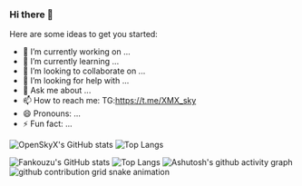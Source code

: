 ### Hi there 👋

Here are some ideas to get you started:

- 🔭 I’m currently working on ...
- 🌱 I’m currently learning ...
- 👯 I’m looking to collaborate on ...
- 🤔 I’m looking for help with ...
- 💬 Ask me about ...
- 📫 How to reach me: TG:https://t.me/XMX_sky
- 😄 Pronouns: ...
- ⚡ Fun fact: ...


![OpenSkyX's GitHub stats](https://github-readme-stats.vercel.app/api?username=OpenSkyX&count_private=true&show_icons=true&theme=tokyonight) 
![Top Langs](https://github-readme-stats.vercel.app/api/top-langs/?username=OpenSkyX&count_private=true&show_icons=true&theme=tokyonight)


![Fankouzu's GitHub stats](https://github-readme-stats.vercel.app/api?username=OpenSkyX&show_icons=true&theme=radical)
![Top Langs](https://github-readme-stats.vercel.app/api/top-langs/?username=OpenSkyX&layout=compact&custom_title=😊%20Used%20Languages&langs_count=8&theme=radical)
![Ashutosh's github activity graph](https://github-readme-activity-graph.vercel.app/graph?username=OpenSkyX&area=true&hide_border=true&theme=dracula)
<picture>
  <source media="(prefers-color-scheme: dark)" srcset="https://raw.githubusercontent.com/OpenSkyX/OpenSkyX/output/github-contribution-grid-snake-dark.svg">
  <source media="(prefers-color-scheme: light)" srcset="https://raw.githubusercontent.com/OpenSkyX/OpenSkyX/output/github-contribution-grid-snake.svg">
  <img alt="github contribution grid snake animation" src="https://raw.githubusercontent.com/OpenSkyX/OpenSkyX/output/github-contribution-grid-snake.svg">
</picture>
